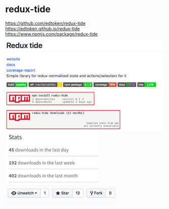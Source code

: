 # redux-tide
https://github.com/edtoken/redux-tide  
https://edtoken.github.io/redux-tide  
https://www.npmjs.com/package/redux-tide  
<div>
<img style="height:auth;display:inline-block;vertical-align:top;float:left;" src="./static/5/redux-tide.png" />
<img style="height:auth;display:inline-block;vertical-align:top;float:left;" src="./static/5/redux-tide-2.png" />
<img style="height:auth;display:inline-block;vertical-align:top;" src="./static/5/redux-tide-3.png" />
</div>
